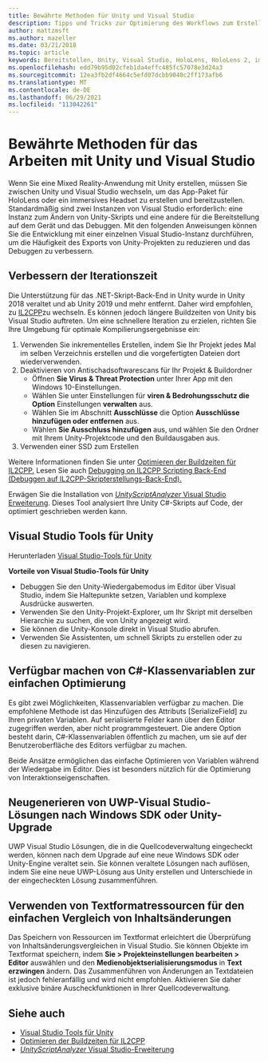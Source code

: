 ```yaml
---
title: Bewährte Methoden für Unity und Visual Studio
description: Tipps und Tricks zur Optimierung des Workflows zum Erstellen einer Mixed Reality-Anwendung mit Unity und Visual Studio.
author: mattzmsft
ms.author: mazeller
ms.date: 03/21/2018
ms.topic: article
keywords: Bereitstellen, Unity, Visual Studio, HoloLens, HoloLens 2, immersives Headset, bewährte Methoden, Mixed Reality-Headset, Windows Mixed Reality-Headset, Virtual Reality-Headset, UWP, Visual Studio-Tools, Windows SDK
ms.openlocfilehash: edd79b95d02cfeb1da4effc485fc57078e3d24a3
ms.sourcegitcommit: 12ea3fb2df4664c5efd07dcbb9040c2ff173afb6
ms.translationtype: MT
ms.contentlocale: de-DE
ms.lasthandoff: 06/29/2021
ms.locfileid: "113042261"
---
```

# <a name="best-practices-for-working-with-unity-and-visual-studio"></a>Bewährte Methoden für das Arbeiten mit Unity und Visual Studio

Wenn Sie eine Mixed Reality-Anwendung mit Unity erstellen, müssen Sie zwischen Unity und Visual Studio wechseln, um das App-Paket für HoloLens oder ein immersives Headset zu erstellen und bereitzustellen. Standardmäßig sind zwei Instanzen von Visual Studio erforderlich: eine Instanz zum Ändern von Unity-Skripts und eine andere für die Bereitstellung auf dem Gerät und das Debuggen. Mit den folgenden Anweisungen können Sie die Entwicklung mit einer einzelnen Visual Studio-Instanz durchführen, um die Häufigkeit des Exports von Unity-Projekten zu reduzieren und das Debuggen zu verbessern.

## <a name="improving-iteration-time"></a>Verbessern der Iterationszeit

Die Unterstützung für das .NET-Skript-Back-End in Unity wurde in Unity 2018 veraltet und ab Unity 2019 und mehr entfernt. Daher wird empfohlen, zu [IL2CPP](https://docs.unity3d.com/Manual/IL2CPP.html)zu wechseln. Es können jedoch längere Buildzeiten von Unity bis Visual Studio auftreten. Um eine schnellere Iteration zu erzielen, richten Sie Ihre Umgebung für optimale Kompilierungsergebnisse ein:

1) Verwenden Sie inkrementelles Erstellen, indem Sie Ihr Projekt jedes Mal im selben Verzeichnis erstellen und die vorgefertigten Dateien dort wiederverwenden.
2) Deaktivieren von Antischadsoftwarescans für Ihr Projekt & Buildordner
   - Öffnen **Sie Virus & Threat Protection** unter Ihrer App mit den Windows 10-Einstellungen.
   - Wählen Sie unter Einstellungen für **viren & Bedrohungsschutz die Option** Einstellungen **verwalten** aus.
   - Wählen Sie im Abschnitt **Ausschlüsse** die Option **Ausschlüsse hinzufügen oder entfernen** aus.
   - Wählen **Sie Ausschluss hinzufügen** aus, und wählen Sie den Ordner mit Ihrem Unity-Projektcode und den Buildausgaben aus.
3) Verwenden einer SSD zum Erstellen

Weitere Informationen finden Sie unter [Optimieren der Buildzeiten für IL2CPP.](https://docs.unity3d.com/Manual/IL2CPP-OptimizingBuildTimes.html) Lesen Sie auch [Debugging on IL2CPP Scripting Back-End (Debuggen auf IL2CPP-Skripterstellungs-Back-End).](https://docs.unity3d.com/Manual/windowsstore-debugging-il2cpp.html)

Erwägen Sie die Installation von [ *UnityScriptAnalyzer* Visual Studio Erweiterung](https://github.com/Microsoft/MixedRealityCompanionKit/tree/master/UnityScriptAnalyzer). Dieses Tool analysiert Ihre Unity C#-Skripts auf Code, der optimiert geschrieben werden kann.

## <a name="visual-studio-tools-for-unity"></a>Visual Studio Tools für Unity

Herunterladen [Visual Studio-Tools für Unity](/visualstudio/cross-platform/getting-started-with-visual-studio-tools-for-unity)

**Vorteile von Visual Studio-Tools für Unity**
* Debuggen Sie den Unity-Wiedergabemodus im Editor über Visual Studio, indem Sie Haltepunkte setzen, Variablen und komplexe Ausdrücke auswerten.
* Verwenden Sie den Unity-Projekt-Explorer, um Ihr Skript mit derselben Hierarchie zu suchen, die von Unity angezeigt wird.
* Sie können die Unity-Konsole direkt in Visual Studio abrufen.
* Verwenden Sie Assistenten, um schnell Skripts zu erstellen oder zu diesen zu navigieren.

## <a name="expose-c-class-variables-for-easy-tuning"></a>Verfügbar machen von C#-Klassenvariablen zur einfachen Optimierung

Es gibt zwei Möglichkeiten, Klassenvariablen verfügbar zu machen. Die empfohlene Methode ist das Hinzufügen des Attributs [SerializeField] zu Ihren privaten Variablen. Auf serialisierte Felder kann über den Editor zugegriffen werden, aber nicht programmgesteuert.  Die andere Option besteht darin, C#-Klassenvariablen öffentlich zu machen, um sie auf der Benutzeroberfläche des Editors verfügbar zu machen. 

Beide Ansätze ermöglichen das einfache Optimieren von Variablen während der Wiedergabe im Editor. Dies ist besonders nützlich für die Optimierung von Interaktionseigenschaften.

## <a name="regenerate-uwp-visual-studio-solutions-after-windows-sdk-or-unity-upgrade"></a>Neugenerieren von UWP-Visual Studio-Lösungen nach Windows SDK oder Unity-Upgrade

UWP Visual Studio Lösungen, die in die Quellcodeverwaltung eingecheckt werden, können nach dem Upgrade auf eine neue Windows SDK oder Unity-Engine veraltet sein. Sie können veraltete Lösungen nach auflösen, indem Sie eine neue UWP-Lösung aus Unity erstellen und Unterschiede in der eingecheckten Lösung zusammenführen.

## <a name="use-text-format-assets-for-easy-comparison-of-content-changes"></a>Verwenden von Textformatressourcen für den einfachen Vergleich von Inhaltsänderungen

Das Speichern von Ressourcen im Textformat erleichtert die Überprüfung von Inhaltsänderungsvergleichen in Visual Studio. Sie können Objekte im Textformat speichern, indem **Sie > Projekteinstellungen bearbeiten > Editor** auswählen und den **Medienobjektserialisierungsmodus** in **Text erzwingen** ändern. Das Zusammenführen von Änderungen an Textdateien ist jedoch fehleranfällig und wird nicht empfohlen. Aktivieren Sie daher exklusive binäre Auscheckfunktionen in Ihrer Quellcodeverwaltung.

## <a name="see-also"></a>Siehe auch
- [Visual Studio Tools für Unity](https://visualstudiogallery.msdn.microsoft.com/8d26236e-4a64-4d64-8486-7df95156aba9)
- [Optimieren der Buildzeiten für IL2CPP](https://docs.unity3d.com/Manual/IL2CPP-OptimizingBuildTimes.html)
- [*UnityScriptAnalyzer* Visual Studio-Erweiterung](https://github.com/Microsoft/MixedRealityCompanionKit/tree/master/UnityScriptAnalyzer)